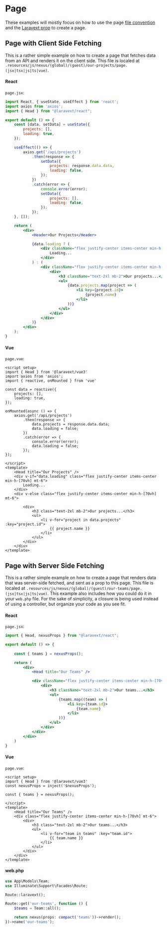 # Page

These examples will mostly focus on how to use the page [file convention](/concepts/file-conventions.md) and the [Laravext prop](/concepts/laravext-prop.md) to create a page.

## Page with Client Side Fetching

This is a rather simple example on how to create a page that fetches data from an API and renders it on the client side. This file is localed at `.resources/js/nexus/(global)/(guest)/our-projects/page.(jsx|tsx|js|ts|vue)`.

<!-- tabs:start -->

#### **React**

`page.jsx`:

```jsx
import React, { useState, useEffect } from 'react';
import axios from 'axios';
import { Head } from "@laravext/react";

export default () => {
    const [data, setData] = useState({
        projects: [],
        loading: true,
    });

    useEffect(() => {
        axios.get('/api/projects')
            .then(response => {
                setData({
                    projects: response.data.data,
                    loading: false,
                });
            })
            .catch(error => {
                console.error(error);
                setData({
                    projects: [],
                    loading: false,
                });
            });
    }, []);

    return (
        <div>
            <Header>Our Projects</Header>

            {data.loading ? (
                <div className="flex justify-center items-center min-h-[70vh] mt-6">
                    Loading...
                </div>
            ) : (
                <div className="flex justify-center items-center min-h-[70vh] mt-6">
                    <div>
                        <h3 className="text-2xl mb-2">Our projects...</h3>
                        <ul>
                            {data.projects.map(project => (
                                <li key={project.id}>
                                    {project.name}
                                </li>
                            ))}
                        </ul>
                    </div>
                </div>
            )}
        </div>
    );
}
```

#### **Vue**

`page.vue`:

```vue
<script setup>
import { Head } from '@laravext/vue3'
import axios from 'axios';
import { reactive, onMounted } from 'vue'

const data = reactive({
    projects: [],
    loading: true,
});

onMounted(async () => {
    axios.get('/api/projects')
        .then(response => {
            data.projects = response.data.data;
            data.loading = false;
        })
        .catch(error => {
            console.error(error);
            data.loading = false;
        });
});

</script>
<template>
    <Head title="Our Projects" />
    <div v-if="data.loading" class="flex justify-center items-center min-h-[70vh] mt-6">
        Loading...
    </div>
    <div v-else class="flex justify-center items-center min-h-[70vh]  mt-6">

        <div>
            <h3 class="text-2xl mb-2">Our projects...</h3>
            <ul>
                <li v-for="project in data.projects" :key="project.id">
                    {{ project.name }}
                </li>
            </ul>
        </div>
    </div>
</template>

```

<!-- tabs:end -->

## Page with Server Side Fetching

This is a rather simple example on how to create a page that renders data that was server-side fetched, and sent as a prop to this page. This file is localed at `.resources/js/nexus/(global)/(guest)/our-teams/page.(jsx|tsx|js|ts|vue)`. This example also includes how you could do it in your `web.php` file. For the sake of simplicity, a closure is being used instead of using a controller, but organize your code as you see fit.

<!-- tabs:start -->

#### **React**

`page.jsx`:

```jsx
import { Head, nexusProps } from "@laravext/react";

export default () => {
    
    const { teams } = nexusProps();

    return (
        <div>
            <Head title="Our Teams" />

            <div className="flex justify-center items-center min-h-[70vh] mt-6">
                <div>
                    <h3 className="text-2xl mb-2">Our teams...</h3>
                    <ul>
                        {teams.map((team) => (
                            <li key={team.id}>
                                {team.name}
                            </li>
                        ))}
                    </ul>
                </div>
            </div>
        </div>
    )
}
```

#### **Vue**

`page.vue`:

```vue
<script setup>
import { Head } from '@laravext/vue3'
const nexusProps = inject('$nexusProps');

const { teams } = nexusProps();

</script>
<template>
    <Head title="Our Teams" />
    <div class="flex justify-center items-center min-h-[70vh] mt-6">
        <div>
            <h3 class="text-2xl mb-2">Our teams...</h3>
            <ul>
                <li v-for="team in teams" :key="team.id">
                    {{ team.name }}
                </li>
            </ul>
        </div>
    </div>
</template>
```

#### **web.php**

```php
use App\Models\Team;
use Illuminate\Support\Facades\Route;

Route::laravext();

Route::get('our-teams', function () {
    $teams = Team::all();

    return nexus(props: compact('teams'))->render();
})->name('our-teams');
```

<!-- tabs:end -->